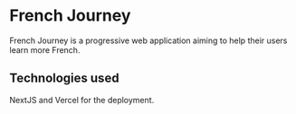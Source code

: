 # French Journey

French Journey is a progressive web application aiming to help their users learn more French.

## Technologies used

NextJS and Vercel for the deployment.
